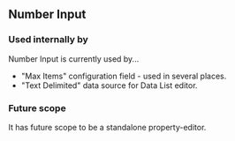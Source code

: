 ﻿## Number Input

### Used internally by

Number Input is currently used by...

- "Max Items" configuration field - used in several places.
- "Text Delimited" data source for Data List editor.


### Future scope

It has future scope to be a standalone property-editor.
